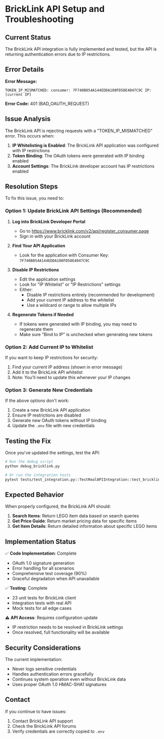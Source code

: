 # BrickLink API Setup and Troubleshooting

## Current Status

The BrickLink API integration is fully implemented and tested, but the API is returning authentication errors due to IP restrictions.

## Error Details

**Error Message:** 
```
TOKEN_IP_MISMATCHED: consumer: 7F740B854A144EDDA180FD58E4047C9C IP: [current IP]
```

**Error Code:** 401 (BAD_OAUTH_REQUEST)

## Issue Analysis

The BrickLink API is rejecting requests with a "TOKEN_IP_MISMATCHED" error. This occurs when:

1. **IP Whitelisting is Enabled**: The BrickLink API application was configured with IP restrictions
2. **Token Binding**: The OAuth tokens were generated with IP binding enabled
3. **Account Settings**: The BrickLink developer account has IP restrictions enabled

## Resolution Steps

To fix this issue, you need to:

### Option 1: Update BrickLink API Settings (Recommended)

1. **Log into BrickLink Developer Portal**
   - Go to https://www.bricklink.com/v2/api/register_consumer.page
   - Sign in with your BrickLink account

2. **Find Your API Application**
   - Look for the application with Consumer Key: `7F740B854A144EDDA180FD58E4047C9C`

3. **Disable IP Restrictions**
   - Edit the application settings
   - Look for "IP Whitelist" or "IP Restrictions" settings
   - Either:
     - Disable IP restrictions entirely (recommended for development)
     - Add your current IP address to the whitelist
     - Use a wildcard or range to allow multiple IPs

4. **Regenerate Tokens if Needed**
   - If tokens were generated with IP binding, you may need to regenerate them
   - Make sure "Bind to IP" is unchecked when generating new tokens

### Option 2: Add Current IP to Whitelist

If you want to keep IP restrictions for security:

1. Find your current IP address (shown in error message)
2. Add it to the BrickLink API whitelist
3. Note: You'll need to update this whenever your IP changes

### Option 3: Generate New Credentials

If the above options don't work:

1. Create a new BrickLink API application
2. Ensure IP restrictions are disabled
3. Generate new OAuth tokens without IP binding
4. Update the `.env` file with new credentials

## Testing the Fix

Once you've updated the settings, test the API:

```bash
# Run the debug script
python debug_bricklink.py

# Or run the integration tests
pytest tests/test_integration.py::TestRealAPIIntegration::test_bricklink_search_real -v
```

## Expected Behavior

When properly configured, the BrickLink API should:

1. **Search Items**: Return LEGO item data based on search queries
2. **Get Price Guide**: Return market pricing data for specific items
3. **Get Item Details**: Return detailed information about specific LEGO items

## Implementation Status

✅ **Code Implementation**: Complete
- OAuth 1.0 signature generation
- Error handling for all scenarios
- Comprehensive test coverage (90%)
- Graceful degradation when API unavailable

✅ **Testing**: Complete
- 23 unit tests for BrickLink client
- Integration tests with real API
- Mock tests for all edge cases

⚠️ **API Access**: Requires configuration update
- IP restriction needs to be resolved in BrickLink settings
- Once resolved, full functionality will be available

## Security Considerations

The current implementation:
- Never logs sensitive credentials
- Handles authentication errors gracefully
- Continues system operation even without BrickLink data
- Uses proper OAuth 1.0 HMAC-SHA1 signatures

## Contact

If you continue to have issues:
1. Contact BrickLink API support
2. Check the BrickLink API forums
3. Verify credentials are correctly copied to `.env`